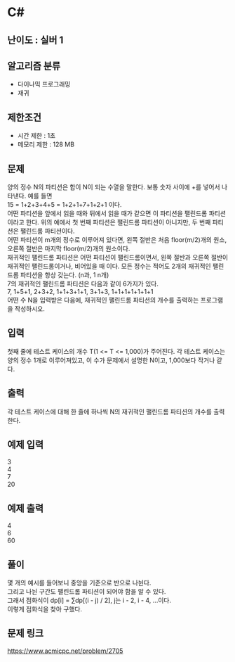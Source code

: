 # C#

## 난이도 : 실버 1

## 알고리즘 분류
  - 다이나믹 프로그래밍
  - 재귀

## 제한조건
  - 시간 제한 : 1초
  - 메모리 제한 : 128 MB

## 문제
양의 정수 N의 파티션은 합이 N이 되는 수열을 말한다. 보통 숫자 사이에 +를 넣어서 나타낸다. 예를 들면<br/>
15 = 1+2+3+4+5 = 1+2+1+7+1+2+1 이다.<br/>
어떤 파티션을 앞에서 읽을 때와 뒤에서 읽을 때가 같으면 이 파티션을 팰린드롬 파티션이라고 한다. 위의 예에서 첫 번째 파티션은 팰린드롬 파티션이 아니지만, 두 번째 파티션은 팰린드롬 파티션이다.<br/>
어떤 파티션이 m개의 정수로 이루어져 있다면, 왼쪽 절반은 처음 floor(m/2)개의 원소, 오른쪽 절반은 마지막 floor(m/2)개의 원소이다. <br/>
재귀적인 팰린드롬 파티션은 어떤 파티션이 팰린드롬이면서, 왼쪽 절반과 오른쪽 절반이 재귀적인 팰린드롬이거나, 비어있을 때 이다. 모든 정수는 적어도 2개의 재귀적인 팰린드롬 파티션을 항상 갖는다. (n과, 1 n개) <br/>
7의 재귀적인 팰린드롬 파티션은 다음과 같이 6가지가 있다.<br/>
7, 1+5+1, 2+3+2, 1+1+3+1+1, 3+1+3, 1+1+1+1+1+1+1<br/>
어떤 수 N을 입력받은 다음에, 재귀적인 팰린드롬 파티션의 개수를 출력하는 프로그램을 작성하시오.<br/>

## 입력
첫째 줄에 테스트 케이스의 개수 T(1 <= T <= 1,000)가 주어진다. 각 테스트 케이스는 양의 정수 1개로 이루어져있고, 이 수가 문제에서 설명한 N이고, 1,000보다 작거나 같다.<br/>

## 출력
각 테스트 케이스에 대해 한 줄에 하나씩 N의 재귀적인 팰린드롬 파티션의 개수를 출력한다.<br/>

## 예제 입력
3<br/>
4<br/>
7<br/>
20<br/>

## 예제 출력
4<br/>
6<br/>
60<br/>

## 풀이
몇 개의 예시를 들어보니 중앙을 기준으로 반으로 나뉜다.<br/>
그리고 나뉜 구간도 팰린드롬 파티션이 되어야 함을 알 수 있다.<br/>
그래서 점화식이 dp[i] = ∑dp[(i - j) / 2], j는 i - 2, i - 4, ...이다.<br/>
이렇게 점화식을 찾아 구했다.<br/>


## 문제 링크
https://www.acmicpc.net/problem/2705